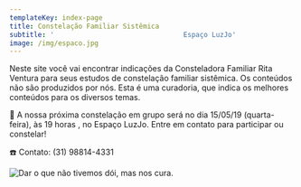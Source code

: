 ```yaml
---
templateKey: index-page
title: Constelação Familiar Sistêmica
subtitle: '                                Espaço LuzJo'
image: /img/espaco.jpg
---
```

Neste site você vai encontrar indicações da Consteladora Familiar Rita Ventura para seus estudos de constelação familiar sistêmica. Os conteúdos não são produzidos por nós. Esta é uma curadoria, que indica os melhores conteúdos para os diversos temas.

📆 A nossa próxima constelação em grupo será no dia 15/05/19 (quarta-feira), às 19 horas , no Espaço LuzJo. Entre em contato para participar ou constelar!

☎️ Contato: (31) 98814-4331

![Dar o que não tivemos dói, mas nos cura.](/img/985060a1-2039-4e53-9173-7ba5a3390065.jpg "Dar o que não tivemos dói, mas nos cura.")
